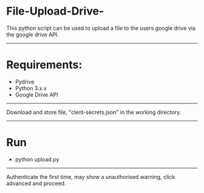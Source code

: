 # File-Upload-Drive-
This python script can be used to upload a file to the users google drive via the google drive API.

-----

# Requirements:
- Pydrive
- Python 3.x.x
- Google Drive API

----

Download and store file, "clent-secrets.json" in the working directory.

----

# Run
- python upload.py


----
Authenticate the first time, may show a unauthorised warning, click advanced and proceed.
